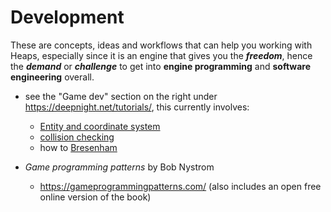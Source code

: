 # Development

These are concepts, ideas and workflows that can help you working with Heaps, especially since it is an engine that gives you the ***freedom***, hence the ***demand*** or ***challenge*** to get into **engine programming** and **software engineering** overall.

- see the "Game dev" section on the right under https://deepnight.net/tutorials/, this currently involves:
  - [Entity and coordinate system](https://deepnight.net/tutorial/a-simple-platformer-engine-part-1-basics/)
  - [collision checking](https://deepnight.net/tutorial/a-simple-platformer-engine-part-2-collisions/)
  - how to [Bresenham](https://deepnight.net/tutorial/bresenham-magic-raycasting-line-of-sight-pathfinding/)

- *Game programming patterns* by Bob Nystrom
  - https://gameprogrammingpatterns.com/ (also includes an open free online version of the book)